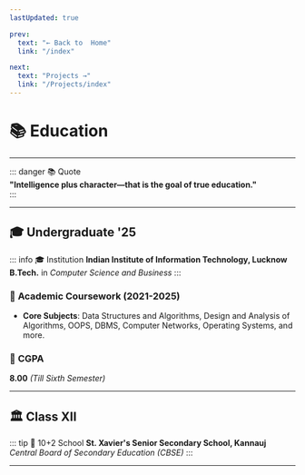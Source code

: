 ```yaml
---
lastUpdated: true

prev:
  text: "← Back to  Home"
  link: "/index"

next:
  text: "Projects →"
  link: "/Projects/index"
---
```


# 📚 Education

---

::: danger 📚 Quote  
**"Intelligence plus character—that is the goal of true education."**  
:::

---

## 🎓 **Undergraduate '25**

::: info 🎓 Institution
**Indian Institute of Information Technology, Lucknow**  
**B.Tech.** in _Computer Science and Business_
:::

### 📘 **Academic Coursework (2021-2025)**

- **Core Subjects**: Data Structures and Algorithms, Design and Analysis of Algorithms, OOPS, DBMS, Computer Networks, Operating Systems, and more.

### 🧮 **CGPA**

**8.00** _(Till Sixth Semester)_

---

## 🏛️ **Class XII**

::: tip 🏫 10+2 School
**St. Xavier's Senior Secondary School, Kannauj**  
_Central Board of Secondary Education (CBSE)_
:::

---
